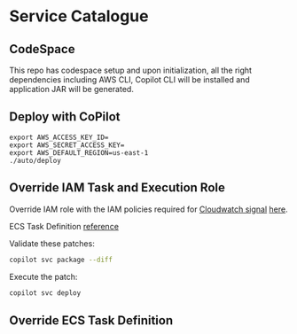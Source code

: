 # Service Catalogue



## CodeSpace

This repo has codespace setup and upon initialization, all the right dependencies including AWS CLI, Copilot CLI will be installed and application JAR will be generated.

## Deploy with CoPilot

```
export AWS_ACCESS_KEY_ID=
export AWS_SECRET_ACCESS_KEY=
export AWS_DEFAULT_REGION=us-east-1
./auto/deploy
```


## Override IAM Task and Execution Role

Override IAM role with the IAM policies required for [Cloudwatch signal](https://docs.aws.amazon.com/AmazonCloudWatch/latest/monitoring/CloudWatch-Application-Signals-Enable-ECS.html) [here](service-catalogue/copilot/api/overrides/cfn.patches.yml).

ECS Task Definition [reference](https://docs.aws.amazon.com/AWSCloudFormation/latest/UserGuide/aws-properties-ecs-taskdefinition-containerdefinition.html)

Validate these patches:

```bash
copilot svc package --diff
```

Execute the patch:

```bash
copilot svc deploy
```

## Override ECS Task Definition




